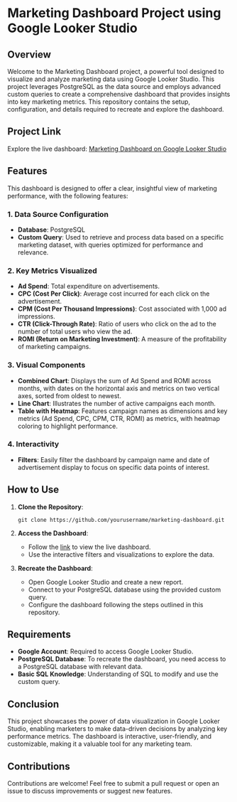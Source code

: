 
# Marketing Dashboard Project using Google Looker Studio

## Overview

Welcome to the Marketing Dashboard project, a powerful tool designed to visualize and analyze marketing data using Google Looker Studio. This project leverages PostgreSQL as the data source and employs advanced custom queries to create a comprehensive dashboard that provides insights into key marketing metrics. This repository contains the setup, configuration, and details required to recreate and explore the dashboard.

## Project Link

Explore the live dashboard: [Marketing Dashboard on Google Looker Studio](https://lookerstudio.google.com/reporting/baafd531-a1cd-4911-97f0-d4032bfaf5d3)

## Features

This dashboard is designed to offer a clear, insightful view of marketing performance, with the following features:

### 1. Data Source Configuration
- **Database**: PostgreSQL
- **Custom Query**: Used to retrieve and process data based on a specific marketing dataset, with queries optimized for performance and relevance.

### 2. Key Metrics Visualized
- **Ad Spend**: Total expenditure on advertisements.
- **CPC (Cost Per Click)**: Average cost incurred for each click on the advertisement.
- **CPM (Cost Per Thousand Impressions)**: Cost associated with 1,000 ad impressions.
- **CTR (Click-Through Rate)**: Ratio of users who click on the ad to the number of total users who view the ad.
- **ROMI (Return on Marketing Investment)**: A measure of the profitability of marketing campaigns.

### 3. Visual Components
- **Combined Chart**: Displays the sum of Ad Spend and ROMI across months, with dates on the horizontal axis and metrics on two vertical axes, sorted from oldest to newest.
- **Line Chart**: Illustrates the number of active campaigns each month.
- **Table with Heatmap**: Features campaign names as dimensions and key metrics (Ad Spend, CPC, CPM, CTR, ROMI) as metrics, with heatmap coloring to highlight performance.

### 4. Interactivity
- **Filters**: Easily filter the dashboard by campaign name and date of advertisement display to focus on specific data points of interest.

## How to Use

1. **Clone the Repository**: 
   ```
   git clone https://github.com/yourusername/marketing-dashboard.git
   ```
2. **Access the Dashboard**: 
   - Follow the [link](https://lookerstudio.google.com/reporting/baafd531-a1cd-4911-97f0-d4032bfaf5d3) to view the live dashboard.
   - Use the interactive filters and visualizations to explore the data.

3. **Recreate the Dashboard**:
   - Open Google Looker Studio and create a new report.
   - Connect to your PostgreSQL database using the provided custom query.
   - Configure the dashboard following the steps outlined in this repository.

## Requirements

- **Google Account**: Required to access Google Looker Studio.
- **PostgreSQL Database**: To recreate the dashboard, you need access to a PostgreSQL database with relevant data.
- **Basic SQL Knowledge**: Understanding of SQL to modify and use the custom query.

## Conclusion

This project showcases the power of data visualization in Google Looker Studio, enabling marketers to make data-driven decisions by analyzing key performance metrics. The dashboard is interactive, user-friendly, and customizable, making it a valuable tool for any marketing team.

## Contributions

Contributions are welcome! Feel free to submit a pull request or open an issue to discuss improvements or suggest new features.
